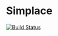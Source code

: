 # Simplace

[![Build Status](https://github.com/gk-crop/Simplace.jl/actions/workflows/CI.yml/badge.svg?branch=main)](https://github.com/gk-crop/Simplace.jl/actions/workflows/CI.yml?query=branch%3Amain)
